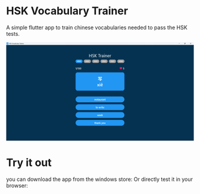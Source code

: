 # HSK Vocabulary Trainer

A simple flutter app to train chinese vocabularies needed to pass the HSK tests.

![App Screenshot](app-screenshot.png)

# Try it out 

you can download the app from the windows store: 
Or directly test it in your browser: 